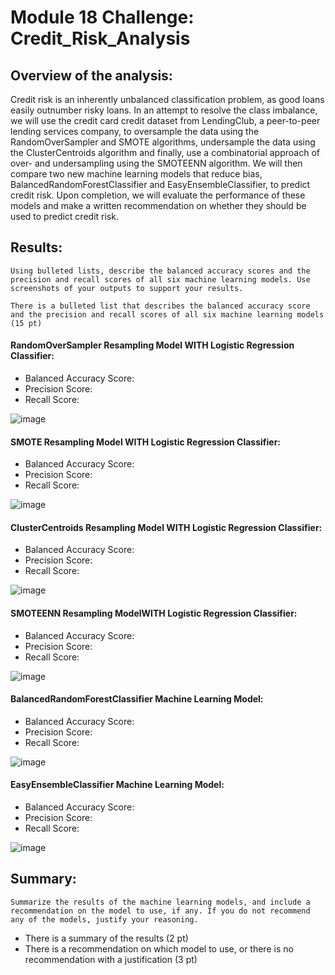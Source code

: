 # Module 18 Challenge: Credit_Risk_Analysis

## Overview of the analysis:
   Credit risk is an inherently unbalanced classification problem, as good loans easily outnumber risky loans.  In an attempt to resolve the class imbalance, we will use the credit card credit dataset from LendingClub, a peer-to-peer lending services company, to oversample the data using the RandomOverSampler and SMOTE algorithms, undersample the data using the ClusterCentroids algorithm and finally, use a combinatorial approach of over- and undersampling using the SMOTEENN algorithm. We will then compare two new machine learning models that reduce bias, BalancedRandomForestClassifier and EasyEnsembleClassifier, to predict credit risk. Upon completion, we will evaluate the performance of these models and make a written recommendation on whether they should be used to predict credit risk.


## Results:

    Using bulleted lists, describe the balanced accuracy scores and the precision and recall scores of all six machine learning models. Use screenshots of your outputs to support your results.

    There is a bulleted list that describes the balanced accuracy score and the precision and recall scores of all six machine learning models (15 pt)

#### RandomOverSampler Resampling Model WITH Logistic Regression Classifier:
- Balanced Accuracy Score:
- Precision Score:
- Recall Score:

![image](https://user-images.githubusercontent.com/114360511/218954527-4f9b79e1-0ebc-4c1e-84f6-8d9175782a7f.png)

#### SMOTE Resampling Model WITH Logistic Regression Classifier:
- Balanced Accuracy Score:
- Precision Score:
- Recall Score:

![image](https://user-images.githubusercontent.com/114360511/218954638-d4f03cc1-df46-4a62-a512-99b9690850d5.png)

#### ClusterCentroids Resampling Model WITH Logistic Regression Classifier:
- Balanced Accuracy Score:
- Precision Score:
- Recall Score:

![image](https://user-images.githubusercontent.com/114360511/218954325-805e791b-3df2-4594-aa8f-00a691a94faa.png)

#### SMOTEENN Resampling ModelWITH Logistic Regression Classifier:
- Balanced Accuracy Score:
- Precision Score:
- Recall Score:

![image](https://user-images.githubusercontent.com/114360511/218954592-f19c2304-02b9-4b85-8e9e-02b1582e3d28.png)

#### BalancedRandomForestClassifier Machine Learning Model:
- Balanced Accuracy Score:
- Precision Score:
- Recall Score:

![image](https://user-images.githubusercontent.com/114360511/218954294-0a43f395-d746-4015-8879-ebf503488829.png)

#### EasyEnsembleClassifier Machine Learning Model:
- Balanced Accuracy Score:
- Precision Score:
- Recall Score:

![image](https://user-images.githubusercontent.com/114360511/218954416-07cdd5e8-243a-46b2-a345-05ed95009149.png)


## Summary: 

    Summarize the results of the machine learning models, and include a recommendation on the model to use, if any. If you do not recommend any of the models, justify your reasoning.

- There is a summary of the results (2 pt)
- There is a recommendation on which model to use, or there is no recommendation with a justification (3 pt)
